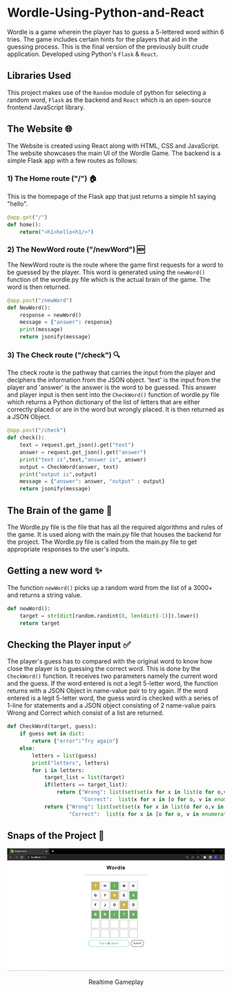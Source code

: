 # Wordle-Using-Python-and-React
Wordle is a game wherein the player has to guess a 5-lettered word within 6 tries. The game includes certain hints for the players that aid in the guessing process. This is the final version of the previously built crude application. Developed using Python's `Flask` & `React`. 

## Libraries Used
This project makes use of the `Random` module of python for selecting a random word, `Flask` as the backend and `React` which is an open-source frontend JavaScript library.

## The Website 🌐
The Website is created using React along with HTML, CSS and JavaScript. The website showcases the main UI of the Wordle Game. The backend is a simple Flask app with a few routes as follows:

### 1) The Home route ("/") 🏠
This is the homepage of the Flask app that just returns a simple h1 saying "hello".

```Python
@app.get("/")
def home():
    return("<h1>hello<h1/>")
```

### 2) The NewWord route ("/newWord") 🆕
The NewWord route is the route where the game first requests for a word to be guessed by the player. This word is generated using the `newWord()` function of the wordle.py file which is the actual brain of the game. The word is then returned.
```Python
@app.post("/newWord")
def NewWord():
    response = newWord()
    message = {"answer": response}
    print(message)
    return jsonify(message)
```

### 3) The Check route ("/check") 🔍
The check route is the pathway that carries the input from the player and deciphers the information from the JSON object. 'text' is the input from the player and 'answer' is the answer is the word to be guessed. This answer and player input is then sent into the `CheckWord()` function of wordle.py file which returns a Python dictionary of the list of letters that are either correctly placed or are in the word but wrongly placed. It is then returned as a JSON Object.
```Python
@app.post("/check")
def check():
    text = request.get_json().get("text")
    answer = request.get_json().get("answer")
    print("text is",text,"answer is", answer)
    output = CheckWord(answer, text)
    print("output is",output)
    message = {"answer": answer, "output" : output}
    return jsonify(message)
```

## The Brain of the game 🧠
The Wordle.py file is the file that has all the required algorithms and rules of the game. It is used along with the main.py file that houses the backend for the project. The Wordle.py file is called from the main.py file to get appropriate responses to the user's inputs.

## Getting a new word ✨
The function `newWord()` picks up a random word from the list of a 3000+  and returns a string value.
```Python
def newWord():
    target = str(dict[random.randint(0, len(dict)-1)]).lower()
    return target
```

## Checking the Player input ✅
The player's guess has to compared with the original word to know how close the player is to guessing the correct word. This is done by the `CheckWord()` function. It receives two parameters namely the current word and the guess. If the word entered is not a legit 5-letter word, the function returns with a JSON Object in name-value pair to try again. If the word entered is a legit 5-letter word, the guess word is checked with a series of 1-line for statements and a JSON object consisting of 2 name-value pairs Wrong and Correct which consist of a list are returned.
```Python
def CheckWord(target, guess):
    if guess not in dict:
        return {"error":"Try again"}
    else:
        letters = list(guess)
        print("letters", letters)
        for i in letters:
            target_list = list(target)
            if(letters == target_list):
                return {"Wrong": list(set(set(x for x in list(o for o,v in enumerate(letters) if v == target_list[o])).symmetric_difference(set([letters.index(x) for x in letters if x in target_list])))),
                        "Correct":  list(x for x in [o for o, v in enumerate(letters) if v == target_list[o]])}
            return {"Wrong": list(set(set(x for x in list(o for o,v in enumerate(letters) if v == target_list[o])).symmetric_difference(set([letters.index(x) for x in letters if x in target_list])))),
                    "Correct":  list(x for x in [o for o, v in enumerate(letters) if v == target_list[o]])}
```
## Snaps of the Project 📸
<p align=center>
  <img src="Resources/Eg1.svg">
  <p align=center>Realtime Gameplay</p>
</p>